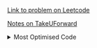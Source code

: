 [Link to problem on Leetcode](https://leetcode.com/problems/fibonacci-number/)

[Notes on TakeUForward](https://takeuforward.org/data-structure/dynamic-programming-introduction/)

<details><summary>Most Optimised Code</summary>

![](https://github.com/archishmanghos/code-images/blob/master/DP-Striver/Lec-1.png)

</details>